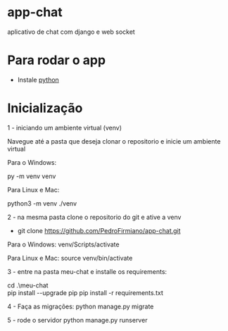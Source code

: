 # app-chat
aplicativo de chat com django e web socket

# Para rodar o app

- Instale [python](https://www.python.org/downloads/)


# Inicialização

1 - iniciando um ambiente virtual (venv)

Navegue até a pasta que deseja clonar o repositorio e inicie um ambiente virtual

Para o Windows:

py -m venv venv


Para Linux e Mac:

python3 -m venv ./venv



2 - na mesma pasta clone o repositorio do git e ative a venv
- git clone  https://github.com/PedroFirmiano/app-chat.git


Para o Windows:
venv/Scripts/activate


Para Linux e Mac:
source venv/bin/activate

3 - entre na pasta meu-chat e installe os requirements:

cd .\meu-chat\
pip install --upgrade pip
pip install -r requirements.txt

4 - Faça as migrações:
python manage.py migrate

5 - rode o servidor
python manage.py runserver



